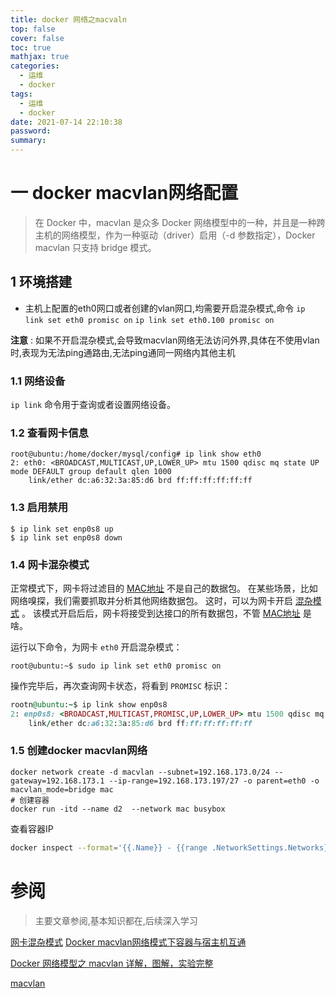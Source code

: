 ```yaml
---
title: docker 网络之macvaln
top: false
cover: false
toc: true
mathjax: true
categories:
  - 运维
  - docker
tags:
  - 运维
  - docker
date: 2021-07-14 22:10:38
password:
summary:
---
```


# 一 docker macvlan网络配置

> 在 Docker 中，macvlan 是众多 Docker 网络模型中的一种，并且是一种跨主机的网络模型，作为一种驱动（driver）启用（-d 参数指定），Docker macvlan 只支持 bridge 模式。

## 1 环境搭建

- 主机上配置的eth0网口或者创建的vlan网口,均需要开启混杂模式,命令 `ip link set eth0 promisc on` `ip link set eth0.100 promisc on`

**注意** : 如果不开启混杂模式,会导致macvlan网络无法访问外界,具体在不使用vlan时,表现为无法ping通路由,无法ping通同一网络内其他主机

### 1.1 网络设备

`ip link` 命令用于查询或者设置网络设备。

### 1.2 查看网卡信息

```
root@ubuntu:/home/docker/mysql/config# ip link show eth0
2: eth0: <BROADCAST,MULTICAST,UP,LOWER_UP> mtu 1500 qdisc mq state UP mode DEFAULT group default qlen 1000
    link/ether dc:a6:32:3a:85:d6 brd ff:ff:ff:ff:ff:ff
```

### 1.3 启用禁用

```
$ ip link set enp0s8 up
$ ip link set enp0s8 down
```

### 1.4 网卡混杂模式

正常模式下，网卡将过滤目的 [MAC地址](https://network.fasionchan.com/zh_CN/latest/protocols/ethernet.html#mac-address) 不是自己的数据包。 在某些场景，比如网络嗅探，我们需要抓取并分析其他网络数据包。 这时，可以为网卡开启 [混杂模式](https://network.fasionchan.com/zh_CN/latest/protocols/ethernet.html#promisc-mode) 。 该模式开启后后，网卡将接受到达接口的所有数据包，不管 [MAC地址](https://network.fasionchan.com/zh_CN/latest/protocols/ethernet.html#mac-address) 是啥。

运行以下命令，为网卡 `eth0` 开启混杂模式：

```
root@ubuntu:~$ sudo ip link set eth0 promisc on
```

操作完毕后，再次查询网卡状态，将看到 `PROMISC` 标识：

```ruby
rootn@ubuntu:~$ ip link show enp0s8
2: enp0s8: <BROADCAST,MULTICAST,PROMISC,UP,LOWER_UP> mtu 1500 qdisc mq state UP mode DEFAULT group default qlen 1000
    link/ether dc:a6:32:3a:85:d6 brd ff:ff:ff:ff:ff:ff
```

### 1.5 创建docker macvlan网络

```shell
docker network create -d macvlan --subnet=192.168.173.0/24 --gateway=192.168.173.1 --ip-range=192.168.173.197/27 -o parent=eth0 -o macvlan_mode=bridge mac
# 创建容器
docker run -itd --name d2  --network mac busybox
```

查看容器IP

```bash
docker inspect --format='{{.Name}} - {{range .NetworkSettings.Networks}}{{.IPAddress}}{{end}}' $(docker ps -aq)
```

# 参阅

> 主要文章参阅,基本知识都在,后续深入学习

[网卡混杂模式](https://network.fasionchan.com/zh_CN/latest/toolkit/ip.html)
[Docker macvlan网络模式下容器与宿主机互通](https://rehtt.com/index.php/archives/236/)

[Docker 网络模型之 macvlan 详解，图解，实验完整](https://www.cnblogs.com/bakari/p/10893589.html)

[macvlan](https://blog.oddbit.com/post/2018-03-12-using-docker-macvlan-networks/)
